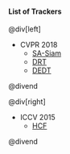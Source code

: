#### List of Trackers

@div[left]

- CVPR 2018
  - [SA-Siam](http://openaccess.thecvf.com/content_cvpr_2018/papers/He_A_Twofold_Siamese_CVPR_2018_paper.pdf)
  - [DRT](http://openaccess.thecvf.com/content_cvpr_2018/papers/Sun_Correlation_Tracking_via_CVPR_2018_paper.pdf)
  - [DEDT](http://openaccess.thecvf.com/content_cvpr_2018/papers/Meshgi_Efficient_Diverse_Ensemble_CVPR_2018_paper.pdf)

@divend

@div[right]

- ICCV 2015
  - [HCF](https://www.cv-foundation.org/openaccess/content_iccv_2015/papers/Ma_Hierarchical_Convolutional_Features_ICCV_2015_paper.pdf)

@divend